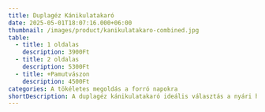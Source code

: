 ```yaml
---
title: Duplagéz Kánikulatakaró
date: 2025-05-01T18:07:16.000+06:00
thumbnail: /images/product/kanikulatakaro-combined.jpg
table:
  - title: 1 oldalas
    description: 3900Ft
  - title: 2 oldalas
    description: 5300Ft
  - title: +Pamutvászon
    description: 4500Ft
categories: A tökéletes megoldás a forró napokra
shortDescription: A duplagéz kánikulatakaró ideális választás a nyári hőségben, amikor még a legkisebbek is kényelmetlenül érzik magukat a melegben. Két rétegben takaróként, egy rétegben pedig textilpelusként használható, sőt, sok baba imádja "nyunyókaként" is. 100% pamut anyaga rendkívül légáteresztő, vékony és könnyed, így ideális választás a forró napokra, amikor fontos a baba komfortja, ugyanakkor nem szeretnénk túlfűteni. Kényelmes, praktikus és sokoldalú!
---
```

